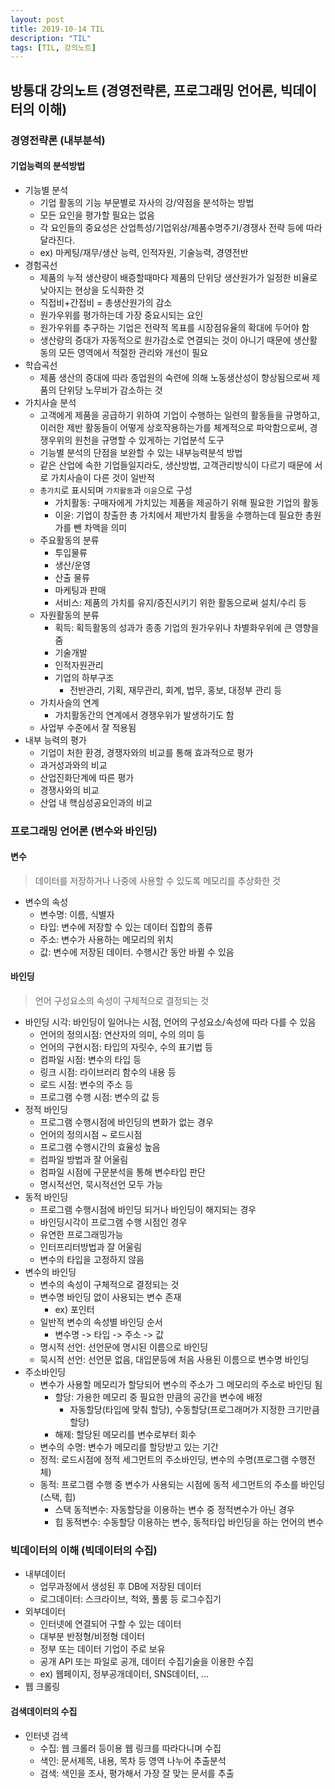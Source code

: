 ```yaml
---
layout: post
title: 2019-10-14 TIL
description: "TIL"
tags: [TIL, 강의노트]
---
```


## 방통대 강의노트 (경영전략론, 프로그래밍 언어론, 빅데이터의 이해)

### 경영전략론 (내부분석)

#### 기업능력의 분석방법

- 기능별 분석
  - 기업 활동의 기능 부문별로 자사의 강/약점을 분석하는 방법
  - 모든 요인을 평가할 필요는 없음
  - 각 요인들의 중요성은 산업특성/기업위상/제품수명주기/경쟁사 전략 등에 따라 달라진다.
  - ex) 마케팅/재무/생산 능력, 인적자원, 기술능력, 경영전반
- 경험곡선
  - 제품의 누적 생산량이 배증할때마다 제품의 단위당 생산원가가 일정한 비율로 낮아지는 현상을 도식화한 것
  - 직접비+간접비 = 총생산원가의 감소
  - 원가우위를 평가하는데 가장 중요시되는 요인
  - 원가우위를 추구하는 기업은 전략적 목표를 시장점유율의 확대에 두어야 함
  - 생산량의 증대가 자동적으로 원가감소로 연결되는 것이 아니기 때문에 생산활동의 모든 영역에서 적절한 관리와 개선이 필요
- 학습곡선
  - 제품 생산의 증대에 따라 종업원의 숙련에 의해 노동생산성이 향상됨으로써 제품의 단위당 노무비가 감소하는 것
- 가치사슬 분석
  - 고객에게 제품을 공급하기 위하여 기업이 수행하는 일련의 활동들을 규명하고, 이러한 제반 활동들이 어떻게 상호작용하는가를 체계적으로 파악함으로써, 경쟁우위의 원천을 규명할 수 있게하는 기업분석 도구
  - 기능별 분석의 단점을 보완할 수 있는 내부능력분석 방법
  - 같은 산업에 속한 기업들일지라도, 생산방법, 고객관리방식이 다르기 때문에 서로 가치사슬이 다른 것이 일반적
  - `총가치`로 표시되며 `가치활동`과 `이윤`으로 구성
    - 가치활동: 구매자에게 가치있는 제품을 제공하기 위해 필요한 기업의 활동
    - 이윤: 기업이 창출한 총 가치에서 제반가치 활동을 수행하는데 필요한 총원가를 뺀 차액을 의미
  - 주요활동의 분류
    - 투입물류
    - 생산/운영
    - 산출 물류
    - 마케팅과 판매
    - 서비스: 제품의 가치를 유지/증진시키기 위한 활동으로써 설치/수리 등
  - 자원활동의 분류
    - 획득: 획득활동의 성과가 종종 기업의 원가우위나 차별화우위에 큰 영향을 줌
    - 기술개발
    - 인적자원관리
    - 기업의 하부구조
      - 전반관리, 기획, 재무관리, 회계, 법무, 홍보, 대정부 관리 등
  - 가치사슬의 연계
    - 가치활동간의 연계에서 경쟁우위가 발생하기도 함
  - 사업부 수준에서 잘 적용됨
- 내부 능력의 평가
  - 기업이 처한 환경, 경쟁자와의 비교를 통해 효과적으로 평가
  - 과거성과와의 비교
  - 산업진화단계에 따른 평가
  - 경쟁사와의 비교
  - 산업 내 핵심성공요인과의 비교

### 프로그래밍 언어론 (변수와 바인딩)

#### 변수

> 데이터를 저장하거나 나중에 사용할 수 있도록 메모리를 추상화한 것

- 변수의 속성
  - 변수명: 이름, 식별자
  - 타입: 변수에 저장할 수 있는 데이터 집합의 종류
  - 주소: 변수가 사용하는 메모리의 위치
  - 값: 변수에 저장된 데이터. 수행시간 동안 바뀔 수 있음

#### 바인딩

> 언어 구성요소의 속성이 구체적으로 결정되는 것

- 바인딩 시각: 바인딩이 일어나는 시점, 언어의 구성요소/속성에 따라 다를 수 있음
  - 언어의 정의시점: 연산자의 의미, 수의 의미 등
  - 언어의 구현시점: 타입의 자릿수, 수의 표기법 등
  - 컴파일 시점: 변수의 타입 등
  - 링크 시점: 라이브러리 함수의 내용 등
  - 로드 시점: 변수의 주소 등
  - 프로그램 수행 시점: 변수의 값 등
- 정적 바인딩
  - 프로그램 수행시점에 바인딩의 변화가 없는 경우
  - 언어의 정의시점 ~ 로드시점
  - 프로그램 수행시간의 효율성 높음
  - 컴파일 방법과 잘 어울림
  - 컴파일 시점에 구문분석을 통해 변수타입 판단
  - 명시적선언, 묵시적선언 모두 가능
- 동적 바인딩
  - 프로그램 수행시점에 바인딩 되거나 바인딩이 해지되는 경우
  - 바인딩시각이 프로그램 수행 시점인 경우
  - 유연한 프로그래밍가능
  - 인터프리터방법과 잘 어울림
  - 변수의 타입을 고정하지 않음
- 변수의 바인딩
  - 변수의 속성이 구체적으로 결정되는 것
  - 변수명 바인딩 없이 사용되는 변수 존재
    - ex) 포인터
  - 일반적 변수의 속성별 바인딩 순서
    - 변수명 -> 타입 -> 주소 -> 값
  - 명시적 선언: 선언문에 명시된 이름으로 바인딩
  - 묵시적 선언: 선언문 없음, 대입문등에 처음 사용된 이름으로 변수명 바인딩
- 주소바인딩
  - 변수가 사용할 메모리가 할당되어 변수의 주소가 그 메모리의 주소로 바인딩 됨
    - 할당: 가용한 메모리 중 필요한 만큼의 공간을 변수에 배정
      - 자동할당(타입에 맞춰 할당), 수동할당(프로그래머가 지정한 크기만큼 할당)
    - 해제: 할당된 메모리를 변수로부터 회수
  - 변수의 수명: 변수가 메모리를 할당받고 있는 기간
  - 정적: 로드시점에 정적 세그먼트의 주소바인딩, 변수의 수명(프로그램 수행전체)
  - 동적: 프로그램 수행 중 변수가 사용되는 시점에 동적 세그먼트의 주소를 바인딩 (스택, 힙)
    - 스택 동적변수: 자동할당을 이용하는 변수 중 정적변수가 아닌 경우
    - 힙 동적변수: 수동할당 이용하는 변수, 동적타입 바인딩을 하는 언어의 변수

### 빅데이터의 이해 (빅데이터의 수집)

- 내부데이터
  - 업무과정에서 생성된 후 DB에 저장된 데이터
  - 로그데이터: 스크라이브, 척와, 풀룸 등 로그수집기
- 외부데이터
  - 인터넷에 연결되어 구할 수 있는 데이터
  - 대부분 반정형/비정형 데이터
  - 정부 또는 데이터 기업이 주로 보유
  - 공개 API 또는 파일로 공개, 데이터 수집기술을 이용한 수집
  - ex) 웹페이지, 정부공개데이터, SNS데이터, ...
- 웹 크롤링

#### 검색데이터의 수집

- 인터넷 검색
  - 수집: 웹 크롤러 등이용 웹 링크를 따라다니며 수집
  - 색인: 문서제목, 내용, 목차 등 영역 나누어 추출분석
  - 검색: 색인을 조사, 평가해서 가장 잘 맞는 문서를 추출
